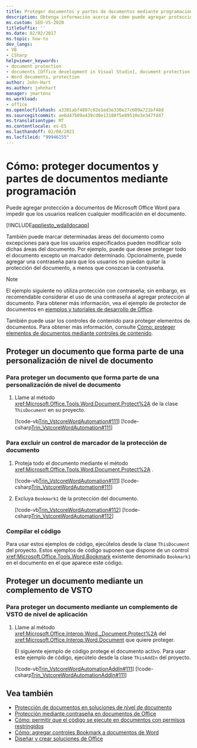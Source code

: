 ```yaml
---
title: Proteger documentos y partes de documentos mediante programación
description: Obtenga información acerca de cómo puede agregar protección a documentos de Microsoft Word para impedir que los usuarios realicen modificaciones en el documento.
ms.custom: SEO-VS-2020
titleSuffix: ''
ms.date: 02/02/2017
ms.topic: how-to
dev_langs:
- VB
- CSharp
helpviewer_keywords:
- document protection
- documents [Office development in Visual Studio], document protection
- Word documents, protection
author: John-Hart
ms.author: johnhart
manager: jmartens
ms.workload:
- office
ms.openlocfilehash: a3301abf4807c02e1ed3e330e27c609a721bf48d
ms.sourcegitcommit: ae6d47b09a439cd0e13180f5e89510e3e347fd47
ms.translationtype: MT
ms.contentlocale: es-ES
ms.lasthandoff: 02/08/2021
ms.locfileid: "99946155"
---
```

# <a name="how-to-programmatically-protect-documents-and-parts-of-documents"></a>Cómo: proteger documentos y partes de documentos mediante programación
  Puede agregar protección a documentos de Microsoft Office Word para impedir que los usuarios realicen cualquier modificación en el documento.

 [!INCLUDE[appliesto_wdalldocapp](../vsto/includes/appliesto-wdalldocapp-md.md)]

 También puede marcar determinadas áreas del documento como excepciones para que los usuarios especificados pueden modificar solo dichas áreas del documento. Por ejemplo, puede que desee proteger todo el documento excepto un marcador determinado. Opcionalmente, puede agregar una contraseña para que los usuarios no puedan quitar la protección del documento, a menos que conozcan la contraseña.

> [!NOTE]
> El ejemplo siguiente no utiliza protección con contraseña; sin embargo, es recomendable considerar el uso de una contraseña al agregar protección al documento. Para obtener más información, vea el ejemplo de protector de documentos en [ejemplos y tutoriales de desarrollo de Office](../vsto/office-development-samples-and-walkthroughs.md).

 También puede usar los controles de contenido para proteger elementos de documentos. Para obtener más información, consulte [Cómo: proteger elementos de documentos mediante controles de contenido](../vsto/how-to-protect-parts-of-documents-by-using-content-controls.md).

## <a name="protect-a-document-that-is-part-of-a-document-level-customization"></a>Proteger un documento que forma parte de una personalización de nivel de documento

### <a name="to-protect-a-document-that-is-part-of-a-document-level-customization"></a>Para proteger un documento que forma parte de una personalización de nivel de documento

1. Llame al método <xref:Microsoft.Office.Tools.Word.Document.Protect%2A> de la clase `ThisDocument` en su proyecto.

     [!code-vb[Trin_VstcoreWordAutomation#111](../vsto/codesnippet/VisualBasic/Trin_VstcoreWordAutomationVB/ThisDocument.vb#111)]
     [!code-csharp[Trin_VstcoreWordAutomation#111](../vsto/codesnippet/CSharp/Trin_VstcoreWordAutomationCS/ThisDocument.cs#111)]

### <a name="to-exclude-a-bookmark-control-from-document-protection"></a>Para excluir un control de marcador de la protección de documento

1. Proteja todo el documento mediante el método <xref:Microsoft.Office.Tools.Word.Document.Protect%2A> .

     [!code-vb[Trin_VstcoreWordAutomation#111](../vsto/codesnippet/VisualBasic/Trin_VstcoreWordAutomationVB/ThisDocument.vb#111)]
     [!code-csharp[Trin_VstcoreWordAutomation#111](../vsto/codesnippet/CSharp/Trin_VstcoreWordAutomationCS/ThisDocument.cs#111)]

2. Excluya `Bookmark1` de la protección del documento.

     [!code-vb[Trin_VstcoreWordAutomation#112](../vsto/codesnippet/VisualBasic/Trin_VstcoreWordAutomationVB/ThisDocument.vb#112)]
     [!code-csharp[Trin_VstcoreWordAutomation#112](../vsto/codesnippet/CSharp/Trin_VstcoreWordAutomationCS/ThisDocument.cs#112)]

### <a name="compile-the-code"></a>Compilar el código
 Para usar estos ejemplos de código, ejecútelos desde la clase `ThisDocument` del proyecto. Estos ejemplos de código suponen que dispone de un control <xref:Microsoft.Office.Tools.Word.Bookmark> existente denominado `Bookmark1` en el documento en el que aparece este código.

## <a name="protect-a-document-by-using-a-vsto-add-in"></a>Proteger un documento mediante un complemento de VSTO

### <a name="to-protect-a-document-by-using-an-application-level-vsto-add-in"></a>Para proteger un documento mediante un complemento de VSTO de nivel de aplicación

1. Llame al método <xref:Microsoft.Office.Interop.Word._Document.Protect%2A> del <xref:Microsoft.Office.Interop.Word.Document> que quiere proteger.

     El siguiente ejemplo de código protege el documento activo. Para usar este ejemplo de código, ejecútelo desde la clase `ThisAddIn` del proyecto.

     [!code-vb[Trin_VstcoreWordAutomationAddIn#111](../vsto/codesnippet/VisualBasic/Trin_VstcoreWordAutomationAddIn/ThisAddIn.vb#111)]
     [!code-csharp[Trin_VstcoreWordAutomationAddIn#111](../vsto/codesnippet/CSharp/Trin_VstcoreWordAutomationAddIn/ThisAddIn.cs#111)]

## <a name="see-also"></a>Vea también
- [Protección de documentos en soluciones de nivel de documento](../vsto/document-protection-in-document-level-solutions.md)
- [Protección mediante contraseña en documentos de Office](../vsto/password-protection-on-office-documents.md)
- [Cómo: permitir que el código se ejecute en documentos con permisos restringidos](../vsto/how-to-permit-code-to-run-behind-documents-with-restricted-permissions.md)
- [Cómo: agregar controles Bookmark a documentos de Word](../vsto/how-to-add-bookmark-controls-to-word-documents.md)
- [Diseñar y crear soluciones de Office](../vsto/designing-and-creating-office-solutions.md)

